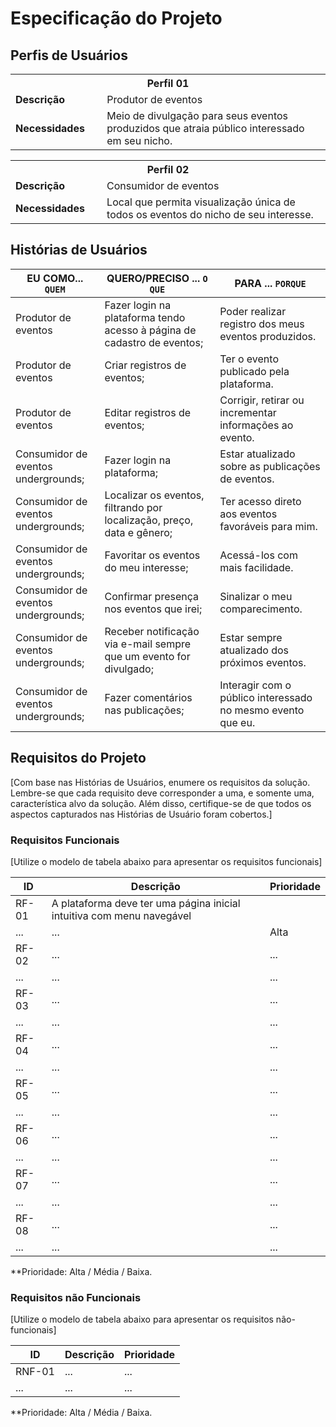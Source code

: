 # Especificação do Projeto

## Perfis de Usuários

<table>
<tbody>
<tr align=center>
<th colspan="2">Perfil 01 </th>
</tr>
<tr>
<td width="150px"><b>Descrição</b></td>
<td width="600px">Produtor de eventos</td>
</tr>
<tr>
<td><b>Necessidades</b></td>
<td>Meio de divulgação para seus eventos produzidos que atraia público interessado em seu nicho. </td>
</tr>
</tbody>
</table>
<table>
<tbody>
<tr align=center>
<th colspan="2">Perfil 02 </th>
</tr>
<tr>
<td width="150px"><b>Descrição</b></td>
<td width="600px">Consumidor de eventos</td>
</tr>
<tr>
<td><b>Necessidades</b></td>
<td>Local que permita visualização única de todos os eventos do nicho de seu interesse.  </td>
</tr>
</tbody>
</table>


## Histórias de Usuários

|EU COMO... `QUEM`   | QUERO/PRECISO ... `O QUE` |PARA ... `PORQUE`                 |
|--------------------|---------------------------|----------------------------------|
| Produtor de eventos                | Fazer login na plataforma tendo acesso à página de cadastro de eventos;                       | Poder realizar registro dos meus eventos produzidos.                            |
|  Produtor de eventos                | Criar registros de eventos;                       | Ter o evento publicado pela plataforma.                              |
| Produtor de eventos                | Editar registros de eventos;                       | Corrigir, retirar ou incrementar informações ao evento.                            |
|  Consumidor de eventos undergrounds;                | Fazer login na plataforma;                       | Estar atualizado sobre as publicações de eventos.                              |
|  Consumidor de eventos undergrounds;                | Localizar os eventos, filtrando por localização, preço, data e gênero;                      | Ter acesso direto aos eventos favoráveis para mim.                              |
|  Consumidor de eventos undergrounds;                | Favoritar os eventos do meu interesse;                      | Acessá-los com mais facilidade.                              |
|  Consumidor de eventos undergrounds;                | Confirmar presença nos eventos que irei;                      | Sinalizar o meu comparecimento.                              |
|  Consumidor de eventos undergrounds;                | Receber notificação via e-mail sempre que um evento for divulgado;                      | Estar sempre atualizado dos próximos eventos.                            |
|  Consumidor de eventos undergrounds;                | Fazer comentários nas publicações;                     | Interagir com o público interessado no mesmo evento que eu.                            |

## Requisitos do Projeto

[Com base nas Histórias de Usuários, enumere os requisitos da solução. Lembre-se que cada requisito deve corresponder a uma, e somente uma, característica alvo da solução. Além disso, certifique-se de que todos os aspectos capturados nas Histórias de Usuário foram cobertos.]

### Requisitos Funcionais

[Utilize o modelo de tabela abaixo para apresentar os requisitos funcionais]

|ID    | Descrição                | Prioridade |
|-------|---------------------------------|----|
| RF-01 | A plataforma deve ter uma página inicial intuitiva com menu navegável  
|  ...  |   ...                              | Alta |
| RF-02 |   ...                              | ... | 
|  ...  |   ...                              | ... |
| RF-03 |   ...                              | ... | 
|  ...  |   ...                              | ... |
| RF-04 |   ...                              | ... | 
|  ...  |   ...                              | ... |
| RF-05 |   ...                              | ... | 
|  ...  |   ...                              | ... |
| RF-06 |   ...                              | ... | 
|  ...  |   ...                              | ... |
| RF-07 |   ...                              | ... | 
|  ...  |   ...                              | ... |
| RF-08 |   ...                              | ... | 
|  ...  |   ...                              | ... |

**Prioridade: Alta / Média / Baixa. 

### Requisitos não Funcionais

[Utilize o modelo de tabela abaixo para apresentar os requisitos não-funcionais]

|ID      | Descrição               |Prioridade |
|--------|-------------------------|----|
| RNF-01 |  ...                    | ...   | 
| ...    |  ...                    | ...   | 

**Prioridade: Alta / Média / Baixa. 

